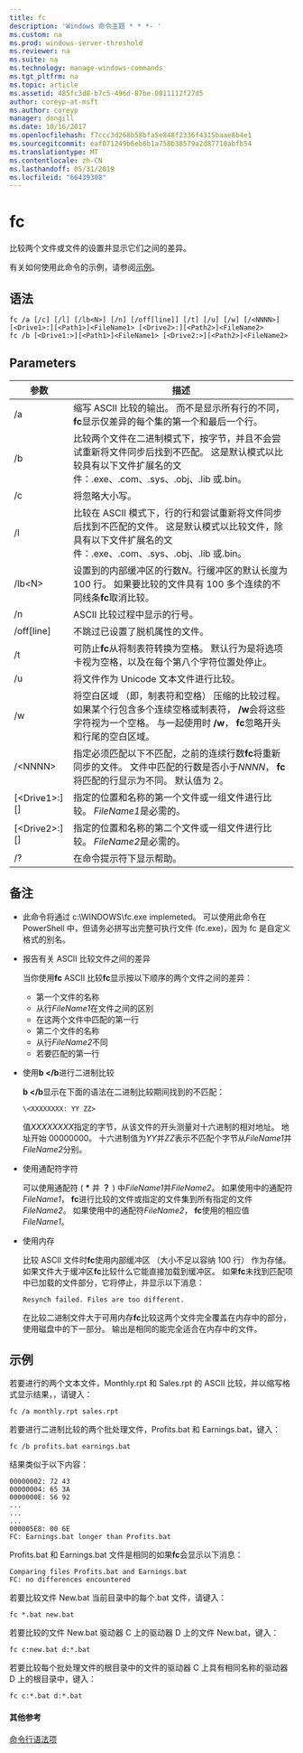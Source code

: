 ```yaml
---
title: fc
description: 'Windows 命令主题 * * *- '
ms.custom: na
ms.prod: windows-server-threshold
ms.reviewer: na
ms.suite: na
ms.technology: manage-windows-commands
ms.tgt_pltfrm: na
ms.topic: article
ms.assetid: 485fc3d8-b7c5-496d-87be-0011112f27d5
author: coreyp-at-msft
ms.author: coreyp
manager: dongill
ms.date: 10/16/2017
ms.openlocfilehash: f7ccc3d268b58bfa5e848f2336f4315baae8b4e1
ms.sourcegitcommit: eaf071249b6eb6b1a758b38579a2d87710abfb54
ms.translationtype: MT
ms.contentlocale: zh-CN
ms.lasthandoff: 05/31/2019
ms.locfileid: "66439308"
---
```

# <a name="fc"></a>fc



比较两个文件或文件的设置并显示它们之间的差异。

有关如何使用此命令的示例，请参阅[示例](#BKMK_examples)。

## <a name="syntax"></a>语法

```
fc /a [/c] [/l] [/lb<N>] [/n] [/off[line]] [/t] [/u] [/w] [/<NNNN>] [<Drive1>:][<Path1>]<FileName1> [<Drive2>:][<Path2>]<FileName2>
fc /b [<Drive1:>][<Path1>]<FileName1> [<Drive2:>][<Path2>]<FileName2>
```

## <a name="parameters"></a>Parameters

|            参数             |                                                                                                                                     描述                                                                                                                                      |
|----------------------------------|--------------------------------------------------------------------------------------------------------------------------------------------------------------------------------------------------------------------------------------------------------------------------------------|
|                /a                |                                                 缩写 ASCII 比较的输出。 而不是显示所有行的不同， **fc**显示仅差异的每个集的第一个和最后一个行。                                                  |
|                /b                |             比较两个文件在二进制模式下，按字节，并且不会尝试重新将文件同步后找到不匹配。 这是默认模式以比较具有以下文件扩展名的文件：.exe、.com、.sys、.obj、.lib 或.bin。              |
|                /c                |                                                                                                                               将忽略大小写。                                                                                                                               |
|                /l                |               比较在 ASCII 模式下，行的行和尝试重新将文件同步后找到不匹配的文件。 这是默认模式以比较文件，除具有以下文件扩展名的文件：.exe、.com、.sys、.obj、.lib 或.bin。                |
|             /lb\<N>              |                         设置到的内部缓冲区的行数*N*。行缓冲区的默认长度为 100 行。 如果要比较的文件具有 100 多个连续的不同线条**fc**取消比较。                         |
|                /n                |                                                                                                                ASCII 比较过程中显示的行号。                                                                                                                 |
|            /off[line]            |                                                                                                               不跳过已设置了脱机属性的文件。                                                                                                               |
|                /t                |                                                                    可防止**fc**从将制表符转换为空格。 默认行为是将选项卡视为空格，以及在每个第八个字符位置处停止。                                                                    |
|                /u                |                                                                                                                        将文件作为 Unicode 文本文件进行比较。                                                                                                                         |
|                /w                |         将空白区域 （即，制表符和空格） 压缩的比较过程。 如果某个行包含多个连续空格或制表符， **/w**会将这些字符视为一个空格。 与一起使用时 **/w**， **fc**忽略开头和行尾的空白区域。         |
|             /\<NNNN>             | 指定必须匹配以下不匹配，之前的连续行数**fc**将重新同步的文件。 文件中匹配的行数是否小于*NNNN*， **fc**将匹配的行显示为不同。 默认值为 2。 |
| [\<Drive1>:][<Path1>]<FileName1> |                                                                                        指定的位置和名称的第一个文件或一组文件进行比较。 *FileName1*是必需的。                                                                                        |
| [\<Drive2>:][<Path2>]<FileName2> |                                                                                       指定的位置和名称的第二个文件或一组文件进行比较。 *FileName2*是必需的。                                                                                        |
|                /?                |                                                                                                                         在命令提示符下显示帮助。                                                                                                                         |

## <a name="remarks"></a>备注

-   此命令将通过 c:\WINDOWS\fc.exe implemeted。 可以使用此命令在 PowerShell 中，但请务必拼写出完整可执行文件 (fc.exe)，因为 fc 是自定义格式的别名。

-   报告有关 ASCII 比较文件之间的差异

    当你使用**fc** ASCII 比较**fc**显示按以下顺序的两个文件之间的差异：  
    -   第一个文件的名称
    -   从行*FileName1*在文件之间的区别
    -   在这两个文件中匹配的第一行
    -   第二个文件的名称
    -   从行*FileName2*不同
    -   若要匹配的第一行
-   使用**b </b**进行二进制比较

    **b </b**显示在下面的语法在二进制比较期间找到的不匹配：

    `\<XXXXXXXX: YY ZZ>`

    值*XXXXXXXX*指定的字节，从该文件的开头测量对十六进制的相对地址。 地址开始 00000000。 十六进制值为*YY*并*ZZ*表示不匹配个字节从*FileName1*并*FileName2*分别。
-   使用通配符字符

    可以使用通配符 ( **&#42;** 并 **？** ) 中*FileName1*并*FileName2*。 如果使用中的通配符*FileName1*， **fc**进行比较的文件或指定的文件集到所有指定的文件*FileName2*。 如果使用中的通配符*FileName2*， **fc**使用的相应值*FileName1*。
-   使用内存

    比较 ASCII 文件时**fc**使用内部缓冲区 （大小不足以容纳 100 行） 作为存储。 如果文件大于缓冲区**fc**比较什么它能直接加载到缓冲区。 如果**fc**未找到匹配项中已加载的文件部分，它将停止，并显示以下消息：

    `Resynch failed. Files are too different.`

    在比较二进制文件大于可用内存**fc**比较这两个文件完全覆盖在内存中的部分，使用磁盘中的下一部分。 输出是相同的能完全适合在内存中的文件。

## <a name="BKMK_examples"></a>示例

若要进行的两个文本文件，Monthly.rpt 和 Sales.rpt 的 ASCII 比较，并以缩写格式显示结果，，请键入：
```
fc /a monthly.rpt sales.rpt 
```
若要进行二进制比较的两个批处理文件，Profits.bat 和 Earnings.bat，键入：
```
fc /b profits.bat earnings.bat
```
结果类似于以下内容：
```
00000002: 72 43
00000004: 65 3A
0000000E: 56 92
...
...
...
000005E8: 00 6E
FC: Earnings.bat longer than Profits.bat
```
Profits.bat 和 Earnings.bat 文件是相同的如果**fc**会显示以下消息：
```
Comparing files Profits.bat and Earnings.bat
FC: no differences encountered
```
若要比较文件 New.bat 当前目录中的每个.bat 文件，请键入：
```
fc *.bat new.bat
```
若要比较的文件 New.bat 驱动器 C 上的驱动器 D 上的文件 New.bat，键入：
```
fc c:new.bat d:*.bat
```
若要比较每个批处理文件的根目录中的文件的驱动器 C 上具有相同名称的驱动器 D 上的根目录中，键入：
```
fc c:*.bat d:*.bat
```

#### <a name="additional-references"></a>其他参考

[命令行语法项](command-line-syntax-key.md)
